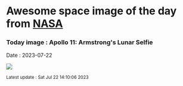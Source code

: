 
# Awesome space image of the day from [NASA](https://api.nasa.gov/)

### Today image : Apollo 11: Armstrong's Lunar Selfie
Date : 2023-07-22

![](https://apod.nasa.gov/apod/image/2307/AldrinVisorCrop_Apollo11_1080.jpg)

<small>Latest update : Sat Jul 22 14:10:06 2023</small>
        